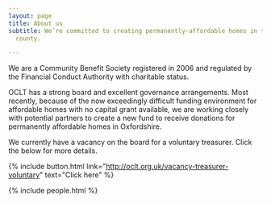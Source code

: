 ```yaml
---
layout: page
title: About us
subtitle: We’re committed to creating permanently-affordable homes in the city and
  county.

---
```

We are a Community Benefit Society registered in 2006 and regulated by the Financial Conduct Authority with charitable status.

OCLT has a strong board and excellent governance arrangements. Most recently, because of the now exceedingly difficult funding environment for affordable homes with no capital grant available, we are working closely with potential partners to create a new fund to receive donations for permanently affordable homes in Oxfordshire.

<div class="pullout-box">

We currently have a vacancy on the board for a voluntary treasurer. Click the below for more details.

<p>

{% include button.html link="http://oclt.org.uk/vacancy-treasurer-voluntary" text="Click here" %}

</div>

{% include people.html %}